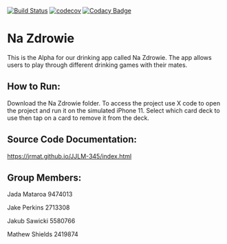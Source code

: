 [![Build Status](https://www.travis-ci.com/jrmat/JJLM-345.svg?branch=main)](https://www.travis-ci.com/jrmat/JJLM-345) [![codecov](https://codecov.io/gh/jrmat/JJLM-345/branch/main/graph/badge.svg?token=DM5KBQ14CM)](https://codecov.io/gh/jrmat/JJLM-345) [![Codacy Badge](https://app.codacy.com/project/badge/Grade/b8b0851c4c984b368b1f3b3e33ece5e9)](https://www.codacy.com/gh/jrmat/JJLM-345/dashboard?utm_source=github.com&amp;utm_medium=referral&amp;utm_content=jrmat/JJLM-345&amp;utm_campaign=Badge_Grade)
# Na Zdrowie

This is the Alpha for our drinking app called Na Zdrowie. The app allows users to play through different drinking games with their mates.

## How to Run:
Download the Na Zdrowie folder. To access the project use X code to open the project and run it on the simulated iPhone 11. Select which card deck to use then tap on a card to remove it from the deck.

## Source Code Documentation:
https://jrmat.github.io/JJLM-345/index.html

## Group Members:
Jada Mataroa 9474013

Jake Perkins 2713308

Jakub Sawicki 5580766

Mathew Shields 2419874
